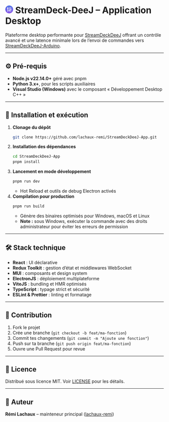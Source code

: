 # <img alt="Logo" height="25" src="src/assets/logo.png" width="25"/> StreamDeck-DeeJ – Application Desktop

Plateforme desktop performante pour [StreamDeckDeeJ](https://github.com/lachaux-remi/StreamDeckDeeJ) offrant un contrôle avancé et une latence minimale lors de l’envoi de commandes vers [StreamDeckDeeJ-Arduino](https://github.com/lachaux-remi/StreamDeckDeeJ-Arduino). 

---

## ⚙️ Pré-requis

- **Node.js v22.14.0+** géré avec pnpm
- **Python 3.x+**, pour les scripts auxiliaires
- **Visual Studio (Windows)** avec le composant « Développement Desktop C++ »

---

## 🚀 Installation et exécution

1. **Clonage du dépôt**
   ```bash
   git clone https://github.com/lachaux-remi/StreamDeckDeeJ-App.git
   ```
2. **Installation des dépendances**
   ```bash
   cd StreamDeckDeeJ-App
   pnpm install
   ```
3. **Lancement en mode développement**
   ```bash
   pnpm run dev
   ```
    - Hot Reload et outils de debug Electron activés
4. **Compilation pour production**
   ```bash
   pnpm run build
   ```
    - Génère des binaires optimisés pour Windows, macOS et Linux
    - **Note :** sous Windows, exécuter la commande avec des droits administrateur pour éviter les erreurs de permission


---

## 🛠️ Stack technique

- **React** : UI déclarative
- **Redux Toolkit** : gestion d’état et middlewares WebSocket
- **MUI** : composants et design system
- **ElectronJS** : déploiement multiplateforme
- **ViteJS** : bundling et HMR optimisés
- **TypeScript** : typage strict et sécurité
- **ESLint & Prettier** : linting et formatage

---

## 🤝 Contribution

1. Fork le projet
2. Crée une branche (`git checkout -b feat/ma-fonction`)
3. Commit tes changements (`git commit -m "Ajoute une fonction"`)
4. Push sur ta branche (`git push origin feat/ma-fonction`)
5. Ouvre une Pull Request pour revue

---

## 📝 Licence

Distribué sous licence MIT. Voir [LICENSE](LICENSE) pour les détails.

---

## 👤 Auteur

**Rémi Lachaux** – mainteneur principal ([lachaux-remi](https://github.com/lachaux-remi))


